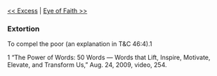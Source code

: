 [<< Excess](Excess)  |  [Eye of Faith >>](Eye%20of%20Faith)

### Extortion
To compel the poor (an explanation in T&C 46:4).1



1 “The Power of Words: 50 Words — Words that Lift, Inspire, Motivate, Elevate, and Transform Us,” Aug. 24, 2009, video, 254.